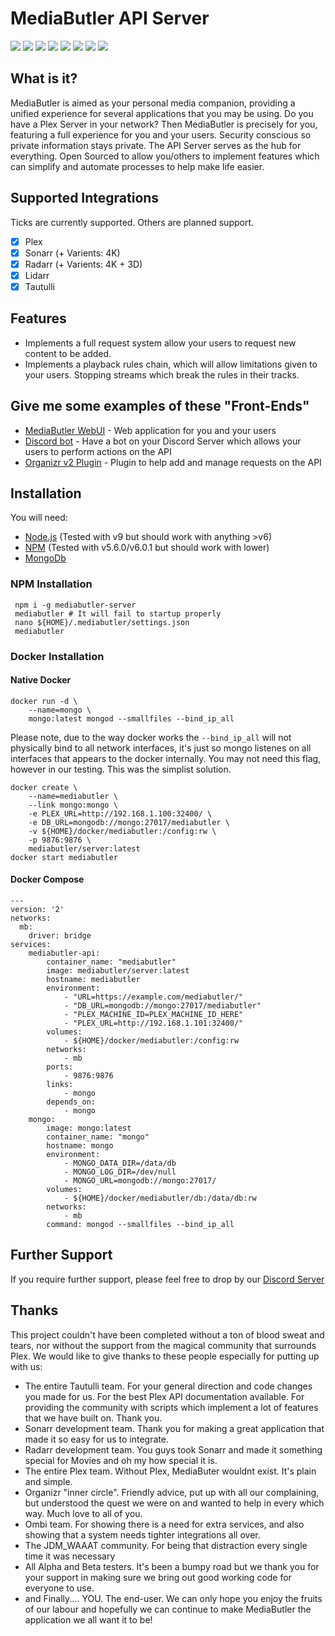 # MediaButler API Server

[![](https://img.shields.io/discord/379374148436230144.svg)](https://discord.gg/nH9t5sm)
[![](https://img.shields.io/beerpay/MediaButler/Server.svg)](https://beerpay.io/MediaButler/Server)
![](https://img.shields.io/gitlab/pipeline/MediaButler/API.svg?gitlab_url=https%3A%2F%2Flab.mediabutler.io)
[![](https://img.shields.io/docker/pulls/mediabutler/server.svg)](https://hub.docker.com/r/mediabutler/server)
[![](https://img.shields.io/npm/dt/mediabutler-server.svg)](https://www.npmjs.com/package/mediabutler-server)
[![](https://images.microbadger.com/badges/image/mediabutler/server.svg)](https://hub.docker.com/r/mediabutler/server)
[![](https://img.shields.io/npm/v/mediabutler-server.svg)](https://www.npmjs.com/package/mediabutler-server)
[![](https://img.shields.io/snyk/vulnerabilities/npm/mediabutler-server.svg?style=flat)](https://snyk.io/vuln/search?q=mediabutler-server&type=npm)

## What is it?

MediaButler is aimed as your personal media companion, providing a unified experience for several applications that you may be using. Do you have a Plex Server in your network? Then MediaButler is precisely for you, featuring a full experience for you and your users. Security conscious so private information stays private. The API Server serves as the hub for everything. Open Sourced to allow you/others to implement features which can simplify and automate processes to help make life easier.

## Supported Integrations

Ticks are currently supported. Others are planned support.

- [X] Plex
- [X] Sonarr (+ Varients: 4K)
- [X] Radarr (+ Varients: 4K + 3D)
- [X] Lidarr
- [X] Tautulli

## Features

 - Implements a full request system allow your users to request new content to be added.
 - Implements a playback rules chain, which will allow limitations given to your users. Stopping streams which break the rules in their tracks.

## Give me some examples of these "Front-Ends"

 - [MediaButler WebUI](https://beta.mediabutler.io) - Web application for you and your users 
 - [Discord bot](./DISCORD.md) - Have a bot on your Discord Server which allows your users to perform actions on the API
 - [Organizr v2 Plugin](https://github.com/MediaButler/organizr-plugin) - Plugin to help add and manage requests on the API

## Installation

You will need:
 - [Node.js](https://nodejs.org/) (Tested with v9 but should work with anything >v6)
 - [NPM](https://www.npmjs.com/) (Tested with v5.6.0/v6.0.1 but should work with lower)
 - [MongoDb](https://www.mongodb.com/)


 ### NPM Installation

     npm i -g mediabutler-server
     mediabutler # It will fail to startup properly
     nano ${HOME}/.mediabutler/settings.json
     mediabutler


### Docker Installation

#### Native Docker

    docker run -d \ 
        --name=mongo \
        mongo:latest mongod --smallfiles --bind_ip_all
        
Please note, due to the way docker works the `--bind_ip_all` will not physically bind to all network interfaces, it's just so mongo listenes on all interfaces that appears to the docker internally. You may not need this flag, however in our testing. This was the simplist solution.

    docker create \
        --name=mediabutler \
        --link mongo:mongo \
        -e PLEX_URL=http://192.168.1.100:32400/ \
        -e DB_URL=mongodb://mongo:27017/mediabutler \
        -v ${HOME}/docker/mediabutler:/config:rw \
        -p 9876:9876 \
        mediabutler/server:latest
    docker start mediabutler

#### Docker Compose

    ---
    version: '2'
    networks:
      mb:
        driver: bridge
    services:
        mediabutler-api:
            container_name: "mediabutler"
            image: mediabutler/server:latest
            hostname: mediabutler
            environment:
                - "URL=https://example.com/mediabutler/"
                - "DB_URL=mongodb://mongo:27017/mediabutler"
                - "PLEX_MACHINE_ID=PLEX_MACHINE_ID_HERE"
                - "PLEX_URL=http://192.168.1.101:32400/"
            volumes:
                - ${HOME}/docker/mediabutler:/config:rw
            networks:
                - mb
            ports:
                - 9876:9876
            links:
                - mongo
            depends_on:
                - mongo
        mongo:
            image: mongo:latest
            container_name: "mongo"
            hostname: mongo
            environment:
                - MONGO_DATA_DIR=/data/db
                - MONGO_LOG_DIR=/dev/null
                - MONGO_URL=mongodb://mongo:27017/
            volumes:
                - ${HOME}/docker/mediabutler/db:/data/db:rw
            networks:
                - mb
            command: mongod --smallfiles --bind_ip_all

## Further Support

If you require further support, please feel free to drop by our [Discord Server](https://discord.gg/nH9t5sm)

## Thanks

This project couldn't have been completed without a ton of blood sweat and tears, nor without the support from the magical community that surrounds Plex. We would like to give thanks to these people especially for putting up with us:

 - The entire Tautulli team. For your general direction and code changes you made for us. For the best Plex API documentation available. For providing the community with scripts which implement a lot of features that we have built on. Thank you.
 - Sonarr development team. Thank you for making a great application that made it so easy for us to integrate.
 - Radarr development team. You guys took Sonarr and made it something special for Movies and oh my how special it is.
 - The entire Plex team. Without Plex, MediaButer wouldnt exist. It's plain and simple.
 - Organizr "inner circle". Friendly advice, put up with all our complaining, but understood the quest we were on and wanted to help in every which way. Much love to all of you.
 - Ombi team. For showing there is a need for extra services, and also showing that a system needs tighter integrations all over.
 - The JDM_WAAAT community. For being that distraction every single time it was necessary
 - All Alpha and Beta testers. It's been a bumpy road but we thank you for your support in making sure we bring out good working code for everyone to use.
 - and Finally.... YOU. The end-user. We can only hope you enjoy the fruits of our labour and hopefully we can continue to make MediaButler the application we all want it to be!